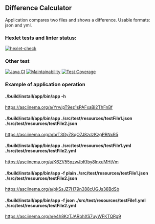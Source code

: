 ## Difference Calculator 
Application compares two files and shows a difference. Usable formats: json and yml.

### Hexlet tests and linter status:
[![hexlet-check](https://github.com/LotBag/java-project-71/actions/workflows/hexlet-check.yml/badge.svg)](https://github.com/LotBag/java-project-71/actions/workflows/hexlet-check.yml)
### Other test
[![Java CI](https://github.com/LotBag/java-project-71/actions/workflows/yes.yaml/badge.svg)](https://github.com/LotBag/java-project-71/actions/workflows/yes.yaml)
[![Maintainability](https://api.codeclimate.com/v1/badges/e4984bf7b8174be70b27/maintainability)](https://codeclimate.com/github/LotBag/java-project-71/maintainability)
[![Test Coverage](https://api.codeclimate.com/v1/badges/e4984bf7b8174be70b27/test_coverage)](https://codeclimate.com/github/LotBag/java-project-71/test_coverage)

### Example of application operation
#### ./build/install/app/bin/app -h
https://asciinema.org/a/YrwjpT9ez1sPAFxaBi2ThFnBf

#### ./build/install/app/bin/app ./src/test/resources/testFile1.json ./src/test/resources/testFile2.json
https://asciinema.org/a/brT3GyZ8qO7J8zdzKzgPBNxR5

#### ./build/install/app/bin/app ./src/test/resources/testFile1.yml ./src/test/resources/testFile2.yml
https://asciinema.org/a/K6ZV55pzwJbKfby8lnxuMHtVm

#### ./build/install/app/bin/app -f plain ./src/test/resources/testFile1.json ./src/test/resources/testFile2.json
https://asciinema.org/a/pkSsJZ7H79n388cUGJs38BdSb

#### ./build/install/app/bin/app -f json ./src/test/resources/testFile1.yml ./src/test/resources/testFile2.yml
https://asciinema.org/a/e4h8KzTJARbhXS7uyWFKTQRg9
